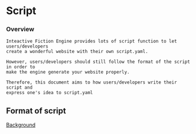 # Script 

### Overview

```
Inteactive Fiction Engine provides lots of script function to let users/developers
create a wonderful website with their own script.yaml.

However, users/developers should still follow the format of the script in order to
make the engine generate your website properly.

Therefore, this document aims to how users/developers write their script and
express one's idea to script.yaml
```


## Format of script

[Background](/doc/background.md) <br>

